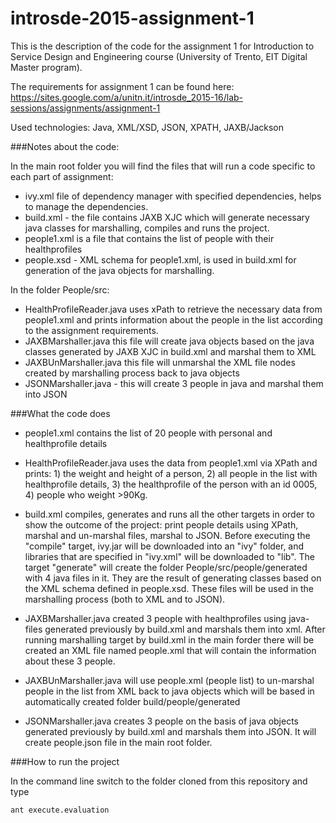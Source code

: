 # introsde-2015-assignment-1
This is the description of the code for the assignment 1 for 
Introduction to Service Design and Engineering course (University of Trento, EIT Digital 
Master program). 

The requirements for assignment 1 can be found here: https://sites.google.com/a/unitn.it/introsde_2015-16/lab-sessions/assignments/assignment-1 

Used technologies: Java, XML/XSD, JSON, XPATH, JAXB/Jackson



###Notes about the code:

In the main root folder you will find the files that will run a code specific to each part of assignment:
- ivy.xml file of dependency manager with specified dependencies, helps to manage the dependencies.
- build.xml - the file contains  JAXB XJC which will generate necessary java classes for marshalling, 
  compiles and runs the project.
- people1.xml is a file that contains the list of people with their healthprofiles
- people.xsd - XML schema for people1.xml, is used in build.xml for generation of the java objects for marshalling.

In the folder People/src:
- HealthProfileReader.java uses xPath to retrieve the necessary data from people1.xml
  and prints information about the people in the list according to the assignment requirements.
- JAXBMarshaller.java this file will create java objects based on the java classes generated by  JAXB XJC in build.xml 
  and marshal them to XML
- JAXBUnMarshaller.java this file will unmarshal the XML file nodes created by marshalling process back to java objects
- JSONMarshaller.java - this will create 3 people in java and marshal them into JSON

###What the code does
- people1.xml contains the list of 20 people with personal and healthprofile details
- HealthProfileReader.java uses the data from people1.xml via XPath and prints: 
		1) the weight and height of a person, 
		2) all people in the list with healthprofile details, 
		3) the healthprofile of the person with an id 0005, 
		4) people who weight >90Kg.

- build.xml compiles, generates  and runs all the other targets in order to show the outcome of the project: print people details using XPath, marshal and un-marshal files, marshal to JSON. 
Before executing the "compile" target, ivy.jar will be downloaded into an "ivy" folder, and libraries that are specified in "ivy.xml" will be downloaded to "lib". The target "generate" will create the folder People/src/people/generated with 4 java files in it. They are the result of generating classes based on the XML schema defined in people.xsd. These files will be used in the marshalling process (both to XML and to JSON). 
  
- JAXBMarshaller.java created 3 people with healthprofiles using java-files generated previously by build.xml and 
marshals them into xml. After running marshalling target by build.xml in the main forder there will be created an XML
file named people.xml that will contain the information about these 3 people. 

- JAXBUnMarshaller.java will use people.xml (people list) to un-marshal people in the list from XML back to java objects which will be based in automatically created folder build/people/generated

- JSONMarshaller.java creates 3 people on the basis of java objects generated previously by build.xml and marshals them into JSON. It  will create people.json file in the main root folder.

###How to run the project

In the command line switch to the folder cloned from this repository and type 
  
 
    ant execute.evaluation


